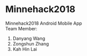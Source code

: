 # Minnehack2018
Minnehack2018
Android Mobile App
<br>
Team Member:
  1. Danyang Wang
  2. Zongshun Zhang 
  3. Kah Hin Lai
